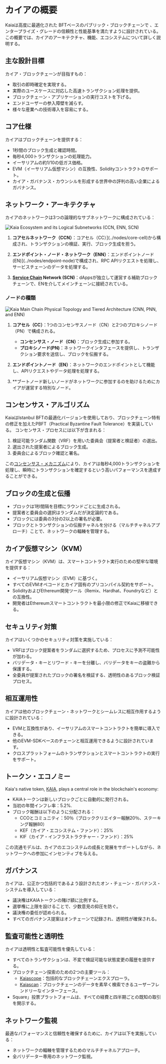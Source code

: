 # カイアの概要

Kaiaは高度に最適化された<LinkWithTooltip to="../misc/glossary#bft-based-public-blockchain" tooltip="A blockchain that ensures consensus even if up to 1/3 of nodes act maliciously,<br /> using Byzantine Fault Tolerance (BFT) algorithms to maintain network integrity."> BFTベースのパブリック・ブロックチェーンで </LinkWithTooltip>、エンタープライズ・グレードの信頼性と性能基準を満たすように設計されている。 この概要では、カイアのアーキテクチャ、機能、エコシステムについて詳しく説明する。

## 主な設計目標

カイア・ブロックチェーンが目指すもの：

- 取引の即時確定を実現する。
- 実際のユースケースに対応した高速トランザクション処理を提供。
- ブロックチェーン・アプリケーションの実行コストを下げる。
- エンドユーザーの参入障壁を減らす。
- 様々な産業への技術導入を容易にする。

## コア仕様

カイアはブロックチェーンを提供する：

- 1秒間のブロック生成と確認時間。
- 毎秒4,000トランザクションの処理能力。
- イーサリアムの約1/10の低ガス価格。
- EVM（イーサリアム仮想マシン）の互換性、Solidityコントラクトのサポート。
- <LinkWithTooltip to="../misc/glossary#kaia-governance-council-kgc" tooltip="A consortium governing Kaia blockchain development and operations.">カイア・ガバナンス・カウンシルを</LinkWithTooltip>形成する世界中の評判の高い企業によるガバナンス。

## ネットワーク・アーキテクチャ

カイアのネットワークは3つの論理的なサブネットワークに構成されている：

![Kaia Ecosystem and its Logical Subnetworks (CCN, ENN, SCN)](/img/learn/klaytn_network_overview.png)

1. **コアセルネットワーク（CCN）**：コアセル（CC）](../nodes/core-cell)から構成され、トランザクションの検証、実行、ブロック生成を担う。

2. **エンドポイント・ノード・ネットワーク（ENN）**：エンドポイントノード(EN)](../nodes/endpoint-node)で構成され、RPC APIリクエストを処理し、サービスチェーンのデータを処理する。

3. **[Service Chain](../nodes/service-chain) Network (SCN)**：dAppsが独立して運営する補助ブロックチェーンで、ENを介してメインチェーンに接続されている。

### ノードの種類

![Kaia Main Chain Physical Topology and Tiered Architecture (CNN, PNN, and ENN)](/img/learn/klaytn_network_node.png)

1. **コアセル（CC）**：1つのコンセンサスノード（CN）と2つのプロキシノード（PN）で構成される。

   - **コンセンサス・ノード（CN）**：ブロック生成に参加する。
   - **プロキシノード(PN)**：ネットワークインタフェースを提供し、トランザクション要求を送信し、ブロックを伝搬する。

2. **エンドポイントノード（EN）**：ネットワークのエンドポイントとして機能し、APIリクエストやデータ処理を処理する。

3. \*\*ブートノード新しいノードがネットワークに参加するのを助けるためにカイアが運営する特別なノード。

## コンセンサス・アルゴリズム

KaiaはIstanbul BFTの最適化バージョンを使用しており、ブロックチェーン特有の修正を加えたPBFT（Practical Byzantine Fault Tolerance）を実装している。 コンセンサス・プロセスには以下が含まれる：

1. 検証可能ランダム関数（VRF）を用いた委員会<LinkWithTooltip to="../misc/glossary#proposer" tooltip="A randomly chosen consensus node for block creation.">（提案</LinkWithTooltip>者と<LinkWithTooltip to="../misc/glossary#validator" tooltip="A node verifying data, ensuring efficient block processing.">検証者</LinkWithTooltip>）の選出。
2. 選出された提案者によるブロック生成。
3. 委員会によるブロック確認と署名。

この[コンセンサス・メカニズム](consensus-mechanism.md)により、カイアは毎秒4,000トランザクションを処理し、瞬時にトランザクションを確定するという高いパフォーマンスを達成することができる。

## ブロックの生成と伝播

- ブロックは1秒間隔を目標にラウンドごとに生成される。
- 提案者と委員会の選択はランダムだが決定論的である。
- ブロックには委員の3分の2以上の署名が必要。
- ブロックとトランザクションの伝搬チャネルを分ける（マルチチャネルアプローチ）ことで、ネットワークの輻輳を管理する。

## カイア仮想マシン（KVM）

カイア仮想マシン（KVM）は、スマートコントラクト実行のための堅牢な環境を提供する：

- イーサリアム仮想マシン（EVM）に基づく。
- すべてのEVMオペコードとカイア固有のプリコンパイル契約をサポート。
- SolidityおよびEthereum開発ツール（Remix、Hardhat、Foundryなど）との互換性。
- 開発者はEthereumスマートコントラクトを最小限の修正でKaiaに移植できる。

## セキュリティ対策

カイアはいくつかのセキュリティ対策を実施している：

- VRFはブロック提案者をランダムに選択するため、プロセスに予測不可能性が加わる。
- バリデータ・キーとリワード・キーを分離し、バリデータをキーの盗難から保護する。
- 全委員が提案されたブロックの署名を検証する、透明性のあるブロック検証プロセス。

## 相互運用性

カイアは他のブロックチェーン・ネットワークとシームレスに相互作用するように設計されている：

- <LinkWithTooltip tooltip="A blockchain that can run smart contracts and <br/> interact with the Ethereum Virtual Machine(EVM)">EVMと互換性が</LinkWithTooltip>あり、イーサリアムのスマートコントラクトを簡単に導入できる。
- 他のEVM-SDKベースのチェーンと相互運用できるように設計されています。
- クロスプラットフォームのトランザクションとスマートコントラクトの実行をサポート。

## トークン・エコノミー

Kaia's native token, [KAIA](./token-economics/kaia-native-token.md), plays a central role in the blockchain's economy:

- KAIAトークンは新しいブロックごとに自動的に発行される。
- 当初の年間インフレ率：5.2%.
- ブロック報酬は以下のように分配される：
  - CCOとコミュニティ：50％（ブロッククリエイター報酬20％、ステーキング報酬80）
  - KEF（カイア・エコシステム・ファンド）：25%
  - KIF（カイア・インフラストラクチャー・ファンド）：25%

この流通モデルは、カイアのエコシステムの成長と発展をサポートしながら、ネットワークへの参加にインセンティブを与える。

## ガバナンス

カイアは、公正かつ包括的であるよう設計されたオン・チェーン・ガバナンス・システムを導入している：

- 議決権はKAIAトークンの賭け額に比例する。
- 選挙権に上限を設けることで、少数意見の抑圧を防ぐ。
- 議決権の委任が認められる。
- すべてのガバナンス提案はオンチェーンで記録され、透明性が確保される。

## 監査可能性と透明性

カイアは透明性と監査可能性を優先している：

- すべてのトランザクションは、不変で検証可能な状態変更の履歴を提供する。
- ブロックチェーン探索のための2つの主要ツール：
  - [Kaiascope](https://kaiascope.com/)：包括的なブロックチェーンエクスプローラ。
  - [Kaiascan](http://kaiascan.io/)：ブロックチェーンのデータを素早く検索できるユーザーフレンドリーなインターフェース。
- Square」投票プラットフォームは、すべての経費と四半期ごとの既知の取引を開示する。

## ネットワーク監視

最適なパフォーマンスと信頼性を確保するために、カイアは以下を実施している：

- ネットワークの輻輳を管理するためのマルチチャネルアプローチ。
- 全バリデーター専用のネットワーク監視。
